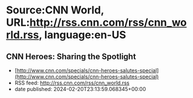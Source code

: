 # Source:CNN World, URL:http://rss.cnn.com/rss/cnn_world.rss, language:en-US

## CNN Heroes: Sharing the Spotlight
 - [http://www.cnn.com/specials/cnn-heroes-salutes-special](http://www.cnn.com/specials/cnn-heroes-salutes-special)
 - RSS feed: http://rss.cnn.com/rss/cnn_world.rss
 - date published: 2024-02-20T23:13:59.068345+00:00



